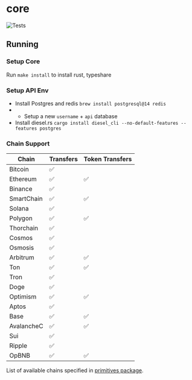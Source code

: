 # core
![Tests](https://github.com/gemwalletcom/core/workflows/Tests/badge.svg)

## Running

### Setup Core

Run `make install` to install rust, typeshare

### Setup API Env

- Install Postgres and redis `brew install postgresql@14 redis`
- - Setup a new `username` + `api` database
- Install diesel.rs `cargo install diesel_cli --no-default-features --features postgres`

### Chain Support

| Chain        | Transfers     | Token Transfers | 
|--------------|---------------|-----------------|
| Bitcoin      | ✅            |                 |
| Ethereum     | ✅            | ✅               |
| Binance      | ✅            |                 |
| SmartChain   | ✅            | ✅               |
| Solana       | ✅            |                 |
| Polygon      | ✅            | ✅               |
| Thorchain    | ✅            |                 |
| Cosmos       | ✅            |                 |
| Osmosis      | ✅            |                 |
| Arbitrum     | ✅            | ✅               |
| Ton          | ✅            | ✅               |
| Tron         | ✅            |                 |
| Doge         | ✅            |                 |
| Optimism     | ✅            | ✅               |
| Aptos        | ✅            |                 |
| Base         | ✅            | ✅               |
| AvalancheC   | ✅            | ✅               |
| Sui          | ✅            |                 |
| Ripple       | ✅            |                 |
| OpBNB        | ✅            | ✅               |

List of available chains specified in [primitives package](https://github.com/gemwalletcom/core/blob/main/primitives/src/chain.rs).